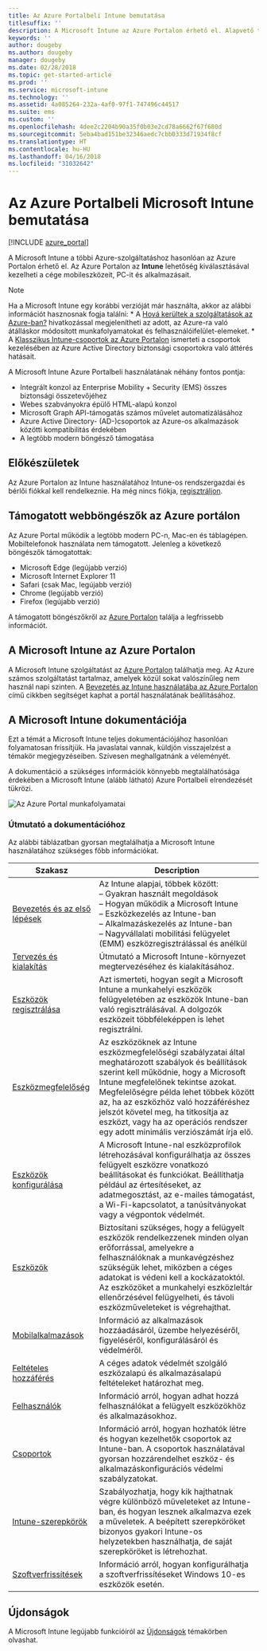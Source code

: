 ```yaml
---
title: Az Azure Portalbeli Intune bemutatása
titlesuffix: ''
description: A Microsoft Intune az Azure Portalon érhető el. Alapvető tudnivalók az Azure Portalon elérhető Intune-ról.
keywords: ''
author: dougeby
ms.author: dougeby
manager: dougeby
ms.date: 02/28/2018
ms.topic: get-started-article
ms.prod: ''
ms.service: microsoft-intune
ms.technology: ''
ms.assetid: 4a085264-232a-4af0-97f1-747496c44517
ms.suite: ems
ms.custom: ''
ms.openlocfilehash: 4dee2c2204b90a35f0b03e2cd78a6662f67f680d
ms.sourcegitcommit: 5eba4bad151be32346aedc7cbb0333d71934f8cf
ms.translationtype: HT
ms.contentlocale: hu-HU
ms.lasthandoff: 04/16/2018
ms.locfileid: "31032642"
---
```

# <a name="introduction-to-microsoft-intune-in-the-azure-portal"></a>Az Azure Portalbeli Microsoft Intune bemutatása


[!INCLUDE [azure_portal](./includes/azure_portal.md)]

A Microsoft Intune a többi Azure-szolgáltatáshoz hasonlóan az Azure Portalon érhető el. Az Azure Portalon az **Intune** lehetőség kiválasztásával kezelheti a cége mobileszközeit, PC-it és alkalmazásait.

> [!NOTE]
> Ha a Microsoft Intune egy korábbi verzióját már használta, akkor az alábbi információt hasznosnak fogja találni:
>     * A [Hová kerültek a szolgáltatások az Azure-ban?](ui-changes.md) hivatkozással megjelenítheti az adott, az Azure-ra való átálláskor módosított munkafolyamatokat és felhasználóifelület-elemeket.
>     * A [Klasszikus Intune-csoportok az Azure Portalon](groups-get-started.md) ismerteti a csoportok kezelésében az Azure Active Directory biztonsági csoportokra való áttérés hatásait.

A Microsoft Intune Azure Portalbeli használatának néhány fontos pontja:

- Integrált konzol az Enterprise Mobility + Security (EMS) összes biztonsági összetevőjéhez
- Webes szabványokra épülő HTML-alapú konzol
- Microsoft Graph API-támogatás számos művelet automatizálásához
- Azure Active Directory- (AD-)csoportok az Azure-os alkalmazások közötti kompatibilitás érdekében
- A legtöbb modern böngésző támogatása

## <a name="before-you-start"></a>Előkészületek

Az Azure Portalon az Intune használatához Intune-os rendszergazdai és bérlői fiókkal kell rendelkeznie. Ha még nincs fiókja, [regisztráljon](https://portal.office.com/Signup/Signup.aspx?OfferId=40BE278A-DFD1-470a-9EF7-9F2596EA7FF9&dl=INTUNE_A&ali=1#0%20).

## <a name="supported-web-browsers-for-the-azure-portal"></a>Támogatott webböngészők az Azure portálon

Az Azure Portal működik a legtöbb modern PC-n, Mac-en és táblagépen. Mobiltelefonok használata nem támogatott.
Jelenleg a következő böngészők támogatottak:

- Microsoft Edge (legújabb verzió)
- Microsoft Internet Explorer 11
- Safari (csak Mac, legújabb verzió)
- Chrome (legújabb verzió)
- Firefox (legújabb verzió)

A támogatott böngészőkről az [Azure Portalon](https://docs.microsoft.com/azure/azure-preview-portal-supported-browsers-devices) találja a legfrissebb információt.

## <a name="microsoft-intune-in-the-azure-portal"></a>A Microsoft Intune az Azure Portalon

A Microsoft Intune szolgáltatást az [Azure Portalon](https://portal.azure.com) találhatja meg. Az Azure számos szolgáltatást tartalmaz, amelyek közül sokat valószínűleg nem használ napi szinten. A [Bevezetés az Intune használatába az Azure Portalon](get-started-azure.md) című cikkben segítséget kaphat a portál használatának beállításához.

## <a name="the-microsoft-intune-documentation"></a>A Microsoft Intune dokumentációja

Ezt a témát a Microsoft Intune teljes dokumentációjához hasonlóan folyamatosan frissítjük. Ha javaslatai vannak, küldjön visszajelzést a témakör megjegyzéseiben. Szívesen meghallgatnánk a véleményét.

A dokumentáció a szükséges információk könnyebb megtalálhatósága érdekében a Microsoft Intune (alább látható) Azure Portalbeli elrendezését tükrözi.

![Az Azure Portal munkafolyamatai](./media/azure-portal-workloads.png)

### <a name="documentation-guide"></a>Útmutató a dokumentációhoz

Az alábbi táblázatban gyorsan megtalálhatja a Microsoft Intune használatához szükséges főbb információkat.

| Szakasz                                                      | Description                                                                                                                                                                                                                                                                                      |
|--------------------------------------------------------------|--------------------------------------------------------------------------------------------------------------------------------------------------------------------------------------------------------------------------------------------------------------------------------------------------|
| [Bevezetés és az első lépések](introduction-intune.md)       | Az Intune alapjai, többek között:<br /> – Gyakran használt megoldások<br /> – Hogyan működik a Microsoft Intune<br /> – Eszközkezelés az Intune-ban<br /> – Alkalmazáskezelés az Intune-ban<br /> – Nagyvállalati mobilitási felügyelet (EMM) eszközregisztrálással és anélkül                                                         |
| [Tervezés és kialakítás](planning-guide.md)                         | Útmutató a Microsoft Intune-környezet megtervezéséhez és kialakításához.                                                                                                                                                                                                             |
| [Eszközök regisztrálása](device-enrollment.md)                    | Azt ismerteti, hogyan segít a Microsoft Intune a munkahelyi eszközök felügyeletében az eszközök Intune-ban való regisztrálásával. A dolgozók eszközeit többféleképpen is lehet regisztrálni.                                                                                                         |
| [Eszközmegfelelőség](device-compliance.md)                    | Az eszközöknek az Intune eszközmegfelelőségi szabályzatai által meghatározott szabályok és beállítások szerint kell működnie, hogy a Microsoft Intune megfelelőnek tekintse azokat. Megfelelőségre példa lehet többek között az, ha az eszközhöz való hozzáféréshez jelszót követel meg, ha titkosítja az eszközt, vagy ha az operációs rendszer egy adott minimális verziószámát írja elő. |
| [Eszközök konfigurálása](device-profiles.md)                   | A Microsoft Intune-nal eszközprofilok létrehozásával konfigurálhatja az összes felügyelt eszközre vonatkozó beállításokat és funkciókat. Beállíthatja például az értesítéseket, az adatmegosztást, az e-mailes támogatást, a Wi-Fi-kapcsolatot, a tanúsítványokat vagy a végpontok védelmét.              |
| [Eszközök](device-management.md)                              | Biztosítani szükséges, hogy a felügyelt eszközök rendelkezzenek minden olyan erőforrással, amelyekre a felhasználóknak a munkavégzéshez szükségük lehet, miközben a céges adatokat is védeni kell a kockázatoktól. Az eszközöket a munkahelyi eszközleltár ellenőrzésével felügyelheti, és távoli eszközműveleteket is végrehajthat.                                                      |
| [Mobilalkalmazások](app-management.md)                             | Információ az alkalmazások hozzáadásáról, üzembe helyezéséről, figyeléséről, konfigurálásáról és védelméről.                                                                                                                                                                                                                             |
| [Feltételes hozzáférés](conditional-access.md)                  | A céges adatok védelmét szolgáló eszközalapú és alkalmazásalapú feltételeket határozhat meg.                                                                                                                                                                                                            |
| [Felhasználók](users-add.md)                                        | Információ arról, hogyan adhat hozzá felhasználókat a felügyelt eszközökhöz és alkalmazásokhoz.                                                                                                                                                                                                                                           |
| [Csoportok](groups-get-started.md)                              | Információ arról, hogyan hozhatók létre és hogyan kezelhetők csoportok az Intune-ban. A csoportok használatával gyorsan hozzárendelhet eszköz- és alkalmazáskonfigurációs védelmi szabályzatokat.                                                                                                                                             |
| [Intune-szerepkörök](role-based-access-control.md)                 | Szabályozhatja, hogy kik hajthatnak végre különböző műveleteket az Intune-ban, és hogyan lesznek alkalmazva ezek a műveletek. A beépített szerepköröket bizonyos gyakori Intune-os helyzetekben használhatja, de saját szerepköröket is létrehozhat.                                                                                 |
| [Szoftverfrissítések](windows-update-for-business-configure.md) | Információ arról, hogyan konfigurálhatja a szoftverfrissítéseket Windows 10-es eszközök esetén.                                                                                                                                                                                                                                  |

## <a name="whats-new"></a>Újdonságok

A Microsoft Intune legújabb funkcióiról az [Újdonságok](whats-new.md) témakörben olvashat.
